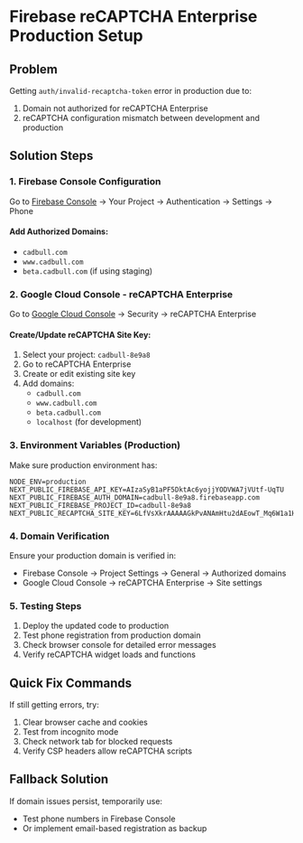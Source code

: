 # Firebase reCAPTCHA Enterprise Production Setup

## Problem
Getting `auth/invalid-recaptcha-token` error in production due to:
1. Domain not authorized for reCAPTCHA Enterprise
2. reCAPTCHA configuration mismatch between development and production

## Solution Steps

### 1. Firebase Console Configuration
Go to [Firebase Console](https://console.firebase.google.com/) → Your Project → Authentication → Settings → Phone

#### Add Authorized Domains:
- `cadbull.com`
- `www.cadbull.com`
- `beta.cadbull.com` (if using staging)

### 2. Google Cloud Console - reCAPTCHA Enterprise
Go to [Google Cloud Console](https://console.cloud.google.com/) → Security → reCAPTCHA Enterprise

#### Create/Update reCAPTCHA Site Key:
1. Select your project: `cadbull-8e9a8`
2. Go to reCAPTCHA Enterprise
3. Create or edit existing site key
4. Add domains:
   - `cadbull.com`
   - `www.cadbull.com`
   - `beta.cadbull.com`
   - `localhost` (for development)

### 3. Environment Variables (Production)
Make sure production environment has:
```env
NODE_ENV=production
NEXT_PUBLIC_FIREBASE_API_KEY=AIzaSyB1aPF5DktAc6yojjYODVWA7jVUtf-UqTU
NEXT_PUBLIC_FIREBASE_AUTH_DOMAIN=cadbull-8e9a8.firebaseapp.com
NEXT_PUBLIC_FIREBASE_PROJECT_ID=cadbull-8e9a8
NEXT_PUBLIC_RECAPTCHA_SITE_KEY=6LfVsXkrAAAAAGkPvANAmHtu2dAEowT_Mq6W1a1H
```

### 4. Domain Verification
Ensure your production domain is verified in:
- Firebase Console → Project Settings → General → Authorized domains
- Google Cloud Console → reCAPTCHA Enterprise → Site settings

### 5. Testing Steps
1. Deploy the updated code to production
2. Test phone registration from production domain
3. Check browser console for detailed error messages
4. Verify reCAPTCHA widget loads and functions

## Quick Fix Commands
If still getting errors, try:
1. Clear browser cache and cookies
2. Test from incognito mode
3. Check network tab for blocked requests
4. Verify CSP headers allow reCAPTCHA scripts

## Fallback Solution
If domain issues persist, temporarily use:
- Test phone numbers in Firebase Console
- Or implement email-based registration as backup
